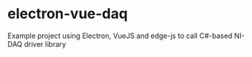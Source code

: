 # electron-vue-daq
Example project using Electron, VueJS and edge-js to call C#-based NI-DAQ driver library
